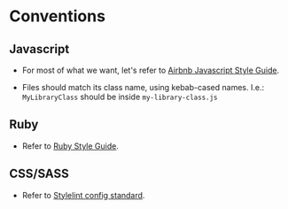 # Conventions

## Javascript

* For most of what we want, let's refer to 
[Airbnb Javascript Style Guide](https://github.com/airbnb/javascript).

* Files should match its class name, using kebab-cased names. I.e.:
  `MyLibraryClass` should be inside `my-library-class.js`

## Ruby

* Refer to [Ruby Style Guide](https://github.com/bbatsov/ruby-style-guide).

## CSS/SASS

* Refer to [Stylelint config standard](https://github.com/stylelint/stylelint-config-standard).
